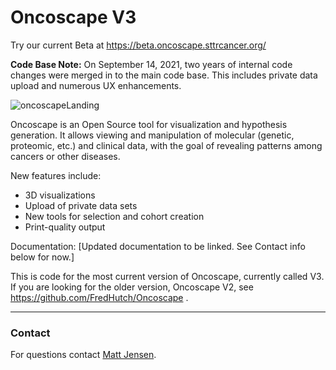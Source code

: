 # Oncoscape V3
Try our current Beta at https://beta.oncoscape.sttrcancer.org/ 

__Code Base Note:__ On September 14, 2021, two years of internal code changes were merged in to the main code base. This includes private data upload and numerous UX enhancements.

![oncoscapeLanding](https://user-images.githubusercontent.com/68349241/133341925-2c10337b-4836-48b7-994a-8e7477df4e84.png)

Oncoscape is an Open Source tool for visualization and hypothesis generation. It allows viewing and manipulation of molecular (genetic, proteomic, etc.) and clinical data, with the goal of revealing patterns among cancers or other diseases. 

New features include:

* 3D visualizations
* Upload of private data sets
* New tools for selection and cohort creation
* Print-quality output

Documentation: [Updated documentation to be linked. See Contact info below for now.]

This is code for the most current version of Oncoscape, currently called V3. If you are looking for the older version, Oncoscape V2, see https://github.com/FredHutch/Oncoscape .

----
### Contact
For questions contact [Matt Jensen](mailto://mnjensen@fredhutch.org).
